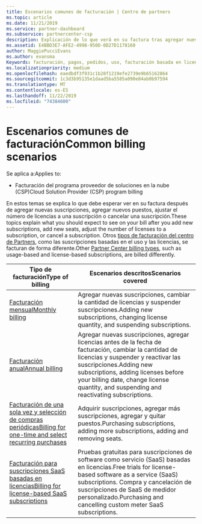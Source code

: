 ```yaml
---
title: Escenarios comunes de facturación | Centro de partners
ms.topic: article
ms.date: 11/21/2019
ms.service: partner-dashboard
ms.subservice: partnercenter-csp
description: Explicación de lo que verá en su factura tras agregar nuevas suscripciones, ajustar el número de licencias de una suscripción o cancelar una suscripción. Las suscripciones basadas en licencia y basadas en uso se verán afectadas de forma diferente.
ms.assetid: E4BBD3E7-AFE2-4998-950D-0D27D1178160
author: MaggiePucciEvans
ms.author: evansma
Keywords: facturación, pagos, pedidos, uso, facturación basada en licencias, fecha de aniversario, término, cancelación, renovación, fórmula de precio, archivo de conciliación, archivo de conciliación
ms.localizationpriority: medium
ms.openlocfilehash: eaedbdf3f931c1b28f1219efe2739e9b65162864
ms.sourcegitcommit: 1c3d3b95135e1daad5ba5585a090e84ab0b97594
ms.translationtype: MT
ms.contentlocale: es-ES
ms.lasthandoff: 11/22/2019
ms.locfileid: "74384600"
---
```

# <a name="common-billing-scenarios"></a><span data-ttu-id="9be07-105">Escenarios comunes de facturación</span><span class="sxs-lookup"><span data-stu-id="9be07-105">Common billing scenarios</span></span>

<span data-ttu-id="9be07-106">Se aplica a:</span><span class="sxs-lookup"><span data-stu-id="9be07-106">Applies to:</span></span>

- <span data-ttu-id="9be07-107">Facturación del programa proveedor de soluciones en la nube (CSP)</span><span class="sxs-lookup"><span data-stu-id="9be07-107">Cloud Solution Provider (CSP) program billing</span></span>

<span data-ttu-id="9be07-108">En estos temas se explica lo que debe esperar ver en su factura después de agregar nuevas suscripciones, agregar nuevos puestos, ajustar el número de licencias a una suscripción o cancelar una suscripción.</span><span class="sxs-lookup"><span data-stu-id="9be07-108">These topics explain what you should expect to see on your bill after you add new subscriptions, add new seats, adjust the number of licenses to a subscription, or cancel a subscription.</span></span> <span data-ttu-id="9be07-109">Otros [tipos de facturación del centro de Partners](billing-different-types.md), como las suscripciones basadas en el uso y las licencias, se facturan de forma diferente.</span><span class="sxs-lookup"><span data-stu-id="9be07-109">Other [Partner Center billing types](billing-different-types.md), such as usage-based and license-based subscriptions, are billed differently.</span></span>

| <span data-ttu-id="9be07-110">Tipo de facturación</span><span class="sxs-lookup"><span data-stu-id="9be07-110">Type of billing</span></span> | <span data-ttu-id="9be07-111">Escenarios descritos</span><span class="sxs-lookup"><span data-stu-id="9be07-111">Scenarios covered</span></span> |
| --------------- | ----------------- |
| [<span data-ttu-id="9be07-112">Facturación mensual</span><span class="sxs-lookup"><span data-stu-id="9be07-112">Monthly billing</span></span>](common-billing-scenarios-monthly.md) | <span data-ttu-id="9be07-113">Agregar nuevas suscripciones, cambiar la cantidad de licencias y suspender suscripciones.</span><span class="sxs-lookup"><span data-stu-id="9be07-113">Adding new subscriptions, changing license quantity, and suspending subscriptions.</span></span> |
| [<span data-ttu-id="9be07-114">Facturación anual</span><span class="sxs-lookup"><span data-stu-id="9be07-114">Annual billing</span></span>](common-billing-scenarios-annual.md) | <span data-ttu-id="9be07-115">Agregar nuevas suscripciones, agregar licencias antes de la fecha de facturación, cambiar la cantidad de licencias y suspender y reactivar las suscripciones.</span><span class="sxs-lookup"><span data-stu-id="9be07-115">Adding new subscriptions, adding licenses before your billing date, change license quantity, and suspending and reactivating subscriptions.</span></span> |
| [<span data-ttu-id="9be07-116">Facturación de una sola vez y selección de compras periódicas</span><span class="sxs-lookup"><span data-stu-id="9be07-116">Billing for one-time and select recurring purchases</span></span>](common-billing-scenarios-onetime-recurring.md) | <span data-ttu-id="9be07-117">Adquirir suscripciones, agregar más suscripciones, agregar y quitar puestos.</span><span class="sxs-lookup"><span data-stu-id="9be07-117">Purchasing subscriptions, adding more subscriptions, adding and removing seats.</span></span> |
| [<span data-ttu-id="9be07-118">Facturación para suscripciones SaaS basadas en licencias</span><span class="sxs-lookup"><span data-stu-id="9be07-118">Billing for license-based SaaS subscriptions</span></span>](common-billing-scenarios-saas.md) | <span data-ttu-id="9be07-119">Pruebas gratuitas para suscripciones de software como servicio (SaaS) basadas en licencias.</span><span class="sxs-lookup"><span data-stu-id="9be07-119">Free trials for license-based software as a service (SaaS) subscriptions.</span></span> <span data-ttu-id="9be07-120">Compra y cancelación de suscripciones de SaaS de medidor personalizado.</span><span class="sxs-lookup"><span data-stu-id="9be07-120">Purchasing and cancelling custom meter SaaS subscriptions.</span></span> |
